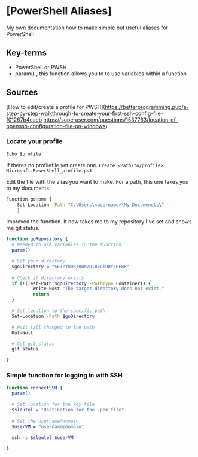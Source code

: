 # [PowerShell Aliases]

My own documentation how to make simple but useful aliases for PowerShell

## Key-terms

- PowerShell or PWSH
- param() , this function allows you to to use variables within a function

## Sources

[How to edit/create a profile for PWSH](https://betterprogramming.pub/a-step-by-step-walkthrough-to-create-your-first-ssh-config-file-f01267b4eacb
https://superuser.com/questions/1537763/location-of-openssh-configuration-file-on-windows)

### Locate your profile

``Echo $profile``

If theres no profilefile yet create one.
``Create <Path/to/profile> Microsoft.PowerShell_profile.ps1``

Edit the file with the alias you want to make.
For a path, this one takes you to my documents:

```bash
Function goHome {
    Set-Location -Path "C:\Users\<username>\My Documenets\"
    }
```  

Improved the function. It now takes me to my repository I've set and shows me git status.  

```bash
function goRepository {
  # Needed to use variables in the function
  param()

  # Set your directory
  $goDirectory = "SET/YOUR/OWN/DIRECTORY/HERE"
  
  # Check if directory exists
  if (!(Test-Path $goDirectory -PathType Container)) {
          Write-Host "The target directory does not exist."
          return
  }

  # Set location to the specific path
  Set-Location -Path $goDirectory

  # Wait till changed to the path
  Out-Null

  # Get git status
  git status

}
```

### Simple function for logging in with SSH

```bash
function connectSSH {
  param()
  
  # Set location for the key file
  $sleutel = "Destination for the .pem file"
  
  # Set the username@domain
  $userVM = "username@domain"
  
  ssh -i $sleutel $userVM 

}
```

